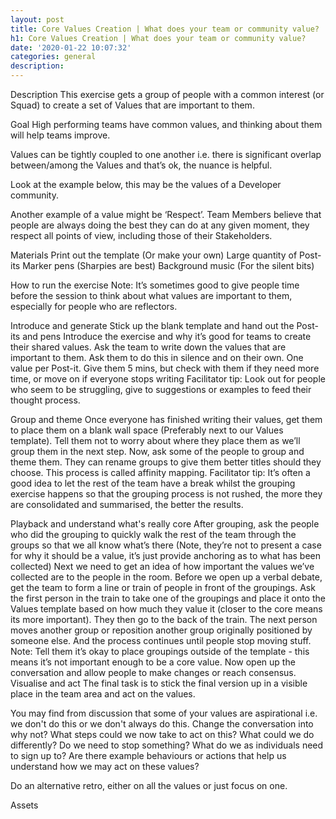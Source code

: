```yaml
---
layout: post
title: Core Values Creation | What does your team or community value?
h1: Core Values Creation | What does your team or community value?
date: '2020-01-22 10:07:32'
categories: general
description: 
---
```


Description
This exercise gets a group of people with a common interest (or Squad) to create a set of Values that are important to them.

Goal
High performing teams have common values, and thinking about them will help teams improve.

Values can be tightly coupled to one another i.e. there is significant overlap between/among the Values and that’s ok, the nuance is helpful.

Look at the example below, this may be the values of a Developer community.



Another example of a value might be ‘Respect’. Team Members believe that people are always doing the best they can do at any given moment, they respect all points of view, including those of their Stakeholders.

Materials
Print out the template (Or make your own)
Large quantity of Post-its
Marker pens (Sharpies are best)
Background music (For the silent bits)




How to run the exercise
Note: It’s sometimes good to give people time before the session to think about what values are important to them, especially for people who are reflectors.

Introduce and generate
Stick up the blank template and hand out the Post-its and pens
Introduce the exercise and why it’s good for teams to create their shared values.
Ask the team to write down the values that are important to them. Ask them to do this in silence and on their own. One value per Post-it.
Give them 5 mins, but check with them if they need more time, or move on if everyone stops writing
Facilitator tip: Look out for people who seem to be struggling, give to suggestions or examples to feed their thought process.

Group and theme
Once everyone has finished writing their values, get them to place them on a blank wall space (Preferably next to our Values template). Tell them not to worry about where they place them as we’ll group them in the next step.
Now, ask some of the people to group and theme them. They can rename groups to give them better titles should they choose. This process is called affinity mapping. 
Facilitator tip: It’s often a good idea to let the rest of the team have a break whilst the grouping exercise happens so that the grouping process is not rushed, the more they are consolidated and summarised, the better the results.

Playback and understand what's really core
After grouping, ask the people who did the grouping to quickly walk the rest of the team through the groups so that we all know what’s there (Note, they’re not to present a case for why it should be a value, it’s just provide anchoring as to what has been collected)
Next we need to get an idea of how important the values we’ve collected are to the people in the room.
Before we open up a verbal debate, get the team to form a line or train of people in front of the groupings. Ask the first person in the train to take one of the groupings and place it onto the Values template based on how much they value it (closer to the core means its more important). They then go to the back of the train. The next person moves another group or reposition another group originally positioned by someone else. And the process continues until people stop moving stuff. Note: Tell them it’s okay to place groupings outside of the template - this means it’s not important enough to be a core value.
Now open up the conversation and allow people to make changes or reach consensus.
Visualise and act
The final task is to stick the final version up in a visible place in the team area and act on the values.

You may find from discussion that some of your values are aspirational i.e. we don't do this or we don't always do this. Change the conversation into why not? What steps could we now take to act on this? What could we do differently? Do we need to stop something? What do we as individuals need to sign up to? Are there example behaviours or actions that help us understand how we may act on these values?

Do an alternative retro, either on all the values or just focus on one. 

Assets







